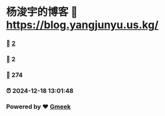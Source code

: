 # 杨浚宇的博客 :link: https://blog.yangjunyu.us.kg/ 
### :page_facing_up: [2](https://blog.yangjunyu.us.kg//tag.html) 
### :speech_balloon: 2 
### :hibiscus: 274 
### :alarm_clock: 2024-12-18 13:01:48 
### Powered by :heart: [Gmeek](https://github.com/Meekdai/Gmeek)
